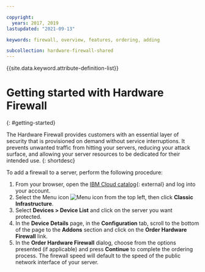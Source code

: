 ```yaml
---

copyright:
  years: 2017, 2019
lastupdated: "2021-09-13"

keywords: firewall, overview, features, ordering, adding

subcollection: hardware-firewall-shared
---
```


{{site.data.keyword.attribute-definition-list}}

# Getting started with Hardware Firewall
{: #getting-started}

The Hardware Firewall provides customers with an essential layer of security that is provisioned on demand without service interruptions. It prevents unwanted traffic from hitting your servers, reducing your attack surface, and allowing your server resources to be dedicated for their intended use.
{: shortdesc}

To add a firewall to a server, perform the following procedure:

1. From your browser, open the [IBM Cloud catalog](https://cloud.ibm.com){: external} and log into your account.
2. Select the Menu icon ![Menu icon](../../icons/icon_hamburger.svg) from the top left, then click **Classic Infrastructure**.
3. Select **Devices > Device List** and click on the server you want protected.  
4. In the **Device Details** page, in the **Configuration** tab, scroll to the bottom of the page to the **Addons** section and click on the **Order Hardware Firewall** link.
5. In the **Order Hardware Firewall** dialog, choose from the options presented (if applicable) and press **Continue** to complete the ordering process. The firewall speed will default to the speed of the public network interface of your server.
